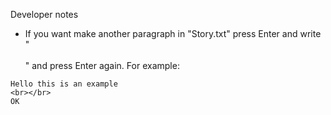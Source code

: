 Developer notes
* If you want make another paragraph in "Story.txt" press Enter and write " <br></br> " and press Enter again. For example:
```
Hello this is an example
<br></br>
OK
```
